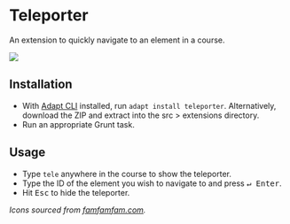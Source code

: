 # Teleporter

An extension to quickly navigate to an element in a course.

![](https://cloud.githubusercontent.com/assets/922987/21715746/2c8eea5e-d3fe-11e6-808e-786bac5555a7.gif)

## Installation

* With [Adapt CLI](https://github.com/adaptlearning/adapt-cli) installed, run `adapt install teleporter`. Alternatively, download the ZIP and extract into the src > extensions directory.
* Run an appropriate Grunt task.

## Usage

* Type `tele` anywhere in the course to show the teleporter.
* Type the ID of the element you wish to navigate to and press <kbd>↵ Enter</kbd>.
* Hit <kbd>Esc</kbd> to hide the teleporter.

*Icons sourced from [famfamfam.com](http://www.famfamfam.com).*